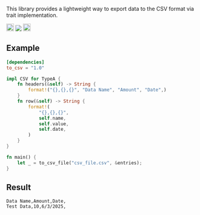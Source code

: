 This library provides a lightweight way to export data to the CSV format via trait implementation.

[<img alt="crates.io" src="https://img.shields.io/crates/v/to_csv.svg?style=for-the-badge&color=fc8d62&logo=rust" height="20">](https://crates.io/crates/to_csv)
![](https://img.shields.io/crates/d/to_csv)
[<img alt="docs.rs" src="https://img.shields.io/badge/docs.rs-to_csv-66c2a5?style=for-the-badge&labelColor=555555&logo=docs.rs" height="20">](https://docs.rs/to_csv)

## Example

```toml
[dependencies]
to_csv = "1.0"
```

```rust
impl CSV for TypeA {
    fn headers(&self) -> String {
        format!("{},{},{}", "Data Name", "Amount", "Date",)
    }
    fn row(&self) -> String {
        format!(
            "{},{},{}",
            self.name,
            self.value,
            self.date,
        )
    }
}

fn main() {
    let _ = to_csv_file("csv_file.csv", &entries);
}
```

## Result

```csv
Data Name,Amount,Date,
Test Data,10,6/3/2025,
```
